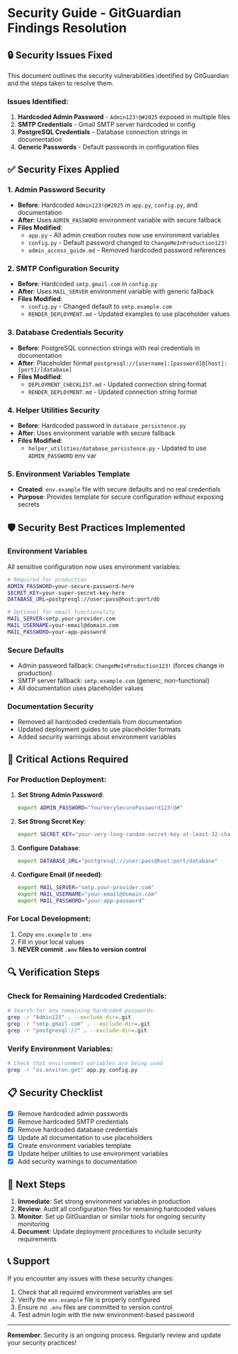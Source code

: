 # Security Guide - GitGuardian Findings Resolution

## 🔒 Security Issues Fixed

This document outlines the security vulnerabilities identified by GitGuardian and the steps taken to resolve them.

### Issues Identified:
1. **Hardcoded Admin Password** - `Admin123!@#2025` exposed in multiple files
2. **SMTP Credentials** - Gmail SMTP server hardcoded in config
3. **PostgreSQL Credentials** - Database connection strings in documentation
4. **Generic Passwords** - Default passwords in configuration files

## ✅ Security Fixes Applied

### 1. Admin Password Security
- **Before**: Hardcoded `Admin123!@#2025` in `app.py`, `config.py`, and documentation
- **After**: Uses `ADMIN_PASSWORD` environment variable with secure fallback
- **Files Modified**: 
  - `app.py` - All admin creation routes now use environment variables
  - `config.py` - Default password changed to `ChangeMeInProduction123!`
  - `admin_access_guide.md` - Removed hardcoded password references

### 2. SMTP Configuration Security
- **Before**: Hardcoded `smtp.gmail.com` in `config.py`
- **After**: Uses `MAIL_SERVER` environment variable with generic fallback
- **Files Modified**:
  - `config.py` - Changed default to `smtp.example.com`
  - `RENDER_DEPLOYMENT.md` - Updated examples to use placeholder values

### 3. Database Credentials Security
- **Before**: PostgreSQL connection strings with real credentials in documentation
- **After**: Placeholder format `postgresql://[username]:[password]@[host]:[port]/[database]`
- **Files Modified**:
  - `DEPLOYMENT_CHECKLIST.md` - Updated connection string format
  - `RENDER_DEPLOYMENT.md` - Updated connection string format

### 4. Helper Utilities Security
- **Before**: Hardcoded password in `database_persistence.py`
- **After**: Uses environment variable with secure fallback
- **Files Modified**:
  - `helper_utilities/database_persistence.py` - Updated to use `ADMIN_PASSWORD` env var

### 5. Environment Variables Template
- **Created**: `env.example` file with secure defaults and no real credentials
- **Purpose**: Provides template for secure configuration without exposing secrets

## 🛡️ Security Best Practices Implemented

### Environment Variables
All sensitive configuration now uses environment variables:
```bash
# Required for production
ADMIN_PASSWORD=your-secure-password-here
SECRET_KEY=your-super-secret-key-here
DATABASE_URL=postgresql://user:pass@host:port/db

# Optional for email functionality
MAIL_SERVER=smtp.your-provider.com
MAIL_USERNAME=your-email@domain.com
MAIL_PASSWORD=your-app-password
```

### Secure Defaults
- Admin password fallback: `ChangeMeInProduction123!` (forces change in production)
- SMTP server fallback: `smtp.example.com` (generic, non-functional)
- All documentation uses placeholder values

### Documentation Security
- Removed all hardcoded credentials from documentation
- Updated deployment guides to use placeholder formats
- Added security warnings about environment variables

## 🚨 Critical Actions Required

### For Production Deployment:
1. **Set Strong Admin Password**:
   ```bash
   export ADMIN_PASSWORD="YourVerySecurePassword123!@#"
   ```

2. **Set Strong Secret Key**:
   ```bash
   export SECRET_KEY="your-very-long-random-secret-key-at-least-32-characters"
   ```

3. **Configure Database**:
   ```bash
   export DATABASE_URL="postgresql://user:pass@host:port/database"
   ```

4. **Configure Email (if needed)**:
   ```bash
   export MAIL_SERVER="smtp.your-provider.com"
   export MAIL_USERNAME="your-email@domain.com"
   export MAIL_PASSWORD="your-app-password"
   ```

### For Local Development:
1. Copy `env.example` to `.env`
2. Fill in your local values
3. **NEVER commit `.env` files to version control**

## 🔍 Verification Steps

### Check for Remaining Hardcoded Credentials:
```bash
# Search for any remaining hardcoded passwords
grep -r "Admin123" . --exclude-dir=.git
grep -r "smtp.gmail.com" . --exclude-dir=.git
grep -r "postgresql://" . --exclude-dir=.git
```

### Verify Environment Variables:
```bash
# Check that environment variables are being used
grep -r "os.environ.get" app.py config.py
```

## 📋 Security Checklist

- [x] Remove hardcoded admin passwords
- [x] Remove hardcoded SMTP credentials  
- [x] Remove hardcoded database credentials
- [x] Update all documentation to use placeholders
- [x] Create environment variables template
- [x] Update helper utilities to use environment variables
- [x] Add security warnings to documentation

## 🚀 Next Steps

1. **Immediate**: Set strong environment variables in production
2. **Review**: Audit all configuration files for remaining hardcoded values
3. **Monitor**: Set up GitGuardian or similar tools for ongoing security monitoring
4. **Document**: Update deployment procedures to include security requirements

## 📞 Support

If you encounter any issues with these security changes:
1. Check that all required environment variables are set
2. Verify the `env.example` file is properly configured
3. Ensure no `.env` files are committed to version control
4. Test admin login with the new environment-based password

---
**Remember**: Security is an ongoing process. Regularly review and update your security practices!
